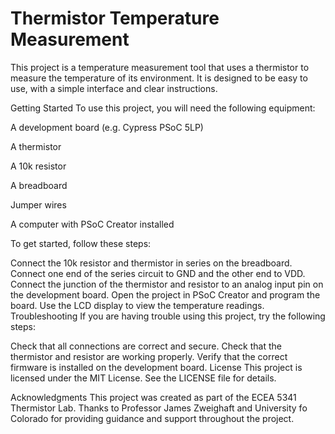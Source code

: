 # Thermistor Temperature Measurement

This project is a temperature measurement tool that uses a thermistor to measure the temperature of its environment. It is designed to be easy to use, with a simple interface and clear instructions.

Getting Started
To use this project, you will need the following equipment:

A development board (e.g. Cypress PSoC 5LP)

A thermistor

A 10k resistor

A breadboard

Jumper wires

A computer with PSoC Creator installed

To get started, follow these steps:

Connect the 10k resistor and thermistor in series on the breadboard.
Connect one end of the series circuit to GND and the other end to VDD.
Connect the junction of the thermistor and resistor to an analog input pin on the development board.
Open the project in PSoC Creator and program the board.
Use the LCD display to view the temperature readings.
Troubleshooting
If you are having trouble using this project, try the following steps:

Check that all connections are correct and secure.
Check that the thermistor and resistor are working properly.
Verify that the correct firmware is installed on the development board.
License
This project is licensed under the MIT License. See the LICENSE file for details.

Acknowledgments
This project was created as part of the ECEA 5341 Thermistor Lab. Thanks to Professor James Zweighaft and University fo Colorado for providing guidance and support throughout the project.





